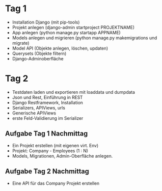 # Tag 1 

- Installation Django (mit pip-tools)
- Projekt anlegen (django-admin startproject PROJEKTNAME)
- App anlegen (python manage.py startapp APPNAME)
- Models anlegen und migrieren (python manage.py makemigrations und migrate)
- Model API (Objekte anlegen, löschen, updaten)
- Querysets (Objekte filtern)
- Django-Adminoberfläche

# Tag 2
- Testdaten laden und exportieren mit loaddata und dumpdata
- Json und Rest, Einführung in REST
- Django Restframework, Installation
- Serializers, APIViews, urls
- Generische APIViews
- erste Feld-Validierung im Serializer

## Aufgabe Tag 1 Nachmittag
- Ein Projekt erstellen (mit eigenen virt. Env)
- Projekt: Company - Employees (1 : N)
- Models, Migrationen, Admin-Oberfläche anlegen.

## Aufgabe Tag 2 Nachmittag
- Eine API für das Company Projekt erstellen